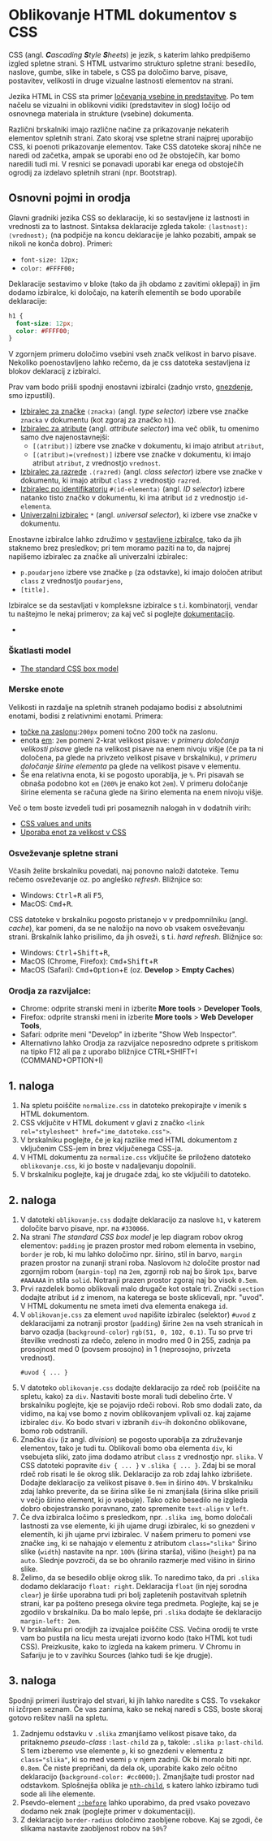 # Oblikovanje HTML dokumentov s CSS

CSS (angl. _**C**ascading **S**tyle **S**heets_) je jezik, s katerim lahko predpišemo izgled spletne strani. 
S HTML ustvarimo strukturo spletne strani: besedilo, naslove, gumbe, slike in tabele,
s CSS pa določimo barve, pisave, postavitev, velikosti in druge vizualne lastnosti elementov na strani.

Jezika HTML in CSS sta primer [ločevanja vsebine in predstavitve](https://en.wikipedia.org/wiki/Separation_of_content_and_presentation).
Po tem načelu se vizualni in oblikovni vidiki (predstavitev in slog) ločijo od osnovnega materiala in strukture (vsebine) dokumenta. 

Različni brskalniki imajo različne načine za prikazovanje nekaterih elementov spletnih strani.
Zato skoraj vse spletne strani najprej uporabijo CSS, ki poenoti prikazovanje elementov.
Take CSS datoteke skoraj nihče ne naredi od začetka, ampak se uporabi eno od že obstoječih, kar bomo naredili tudi mi.
V resnici se ponavadi uporabi kar enega od obstoječih ogrodij za izdelavo spletnih strani (npr. Bootstrap).

## Osnovni pojmi in orodja

Glavni gradniki jezika CSS so deklaracije, ki so sestavljene iz lastnosti in vrednosti za to lastnost.
Sintaksa deklaracije zgleda takole: `⟨lastnost⟩: ⟨vrednost⟩;` 
(na podpičje na koncu deklaracije je lahko pozabiti, ampak se nikoli ne konča dobro).
Primeri:

- `font-size: 12px;`
- `color: #FFFF00;`

Deklaracije sestavimo v bloke (tako da jih obdamo z zavitimi oklepaji) in jim dodamo izbiralce,
ki določajo, na katerih elementih se bodo uporabile deklaracije:

```css
h1 {
  font-size: 12px;
  color: #FFFF00;
}
```

V zgornjem primeru določimo vsebini vseh značk velikost in barvo pisave.
Nekoliko poenostavljeno lahko rečemo, da je css datoteka sestavljena iz blokov deklaracij z izbiralci.

Prav vam bodo prišli spodnji enostavni izbiralci 
(zadnjo vrsto, [gnezdenje](https://developer.mozilla.org/en-US/docs/Web/CSS/Nesting_selector), smo izpustili).

- [Izbiralec za značke](https://developer.mozilla.org/en-US/docs/Web/CSS/Type_selectors) 
  `⟨znacka⟩` (angl. _type selector_) izbere vse značke `znacka` v dokumentu (kot zgoraj za značko `h1`).
- [Izbiralec za atribute](https://developer.mozilla.org/en-US/docs/Web/CSS/Attribute_selectors) (angl. _attribute selector_)
  ima več oblik, tu omenimo samo dve najenostavnejši:
    - `[⟨atribut⟩]` izbere vse značke v dokumentu, ki imajo atribut `atribut`,
    - `[⟨atribut⟩=⟨vrednost⟩]` izbere vse značke v dokumentu, ki imajo atribut `atribut`, z vrednostjo `vrednost`.
- [Izbiralec za razrede]() `.⟨razred⟩` (angl. _class selector_) izbere vse značke v dokumentu, ki imajo atribut `class` z vrednostjo `razred`.
- [Izbiralec po identifikatorju](https://developer.mozilla.org/en-US/docs/Web/CSS/ID_selectors) `#⟨id-elementa⟩` 
  (angl. _ID selector_) izbere natanko tisto značko v dokumentu, ki ima atribut `id` z vrednostjo `id-elementa`.
- [Univerzalni izbiralec](https://developer.mozilla.org/en-US/docs/Web/CSS/Universal_selectors) `*` (angl. _universal selector_), 
  ki izbere vse značke v dokumentu.

Enostavne izbiralce lahko združimo v [sestavljene izbiralce](https://developer.mozilla.org/en-US/docs/Web/CSS/CSS_selectors/Selector_structure#compound_selector), tako da jih staknemo brez presledkov;
pri tem moramo paziti na to, da najprej napišemo izbiralec za značke ali univerzalni izbiralec:

- `p.poudarjeno` izbere vse značke `p` (za odstavke), ki imajo določen atribut `class` z vrednostjo `poudarjeno`,
- `[title].`

Izbiralce se da sestavljati v kompleksne izbiralce s t.i. kombinatorji, vendar tu naštejmo le nekaj primerov; 
za kaj več si poglejte [dokumentacijo](https://developer.mozilla.org/en-US/docs/Web/CSS/CSS_selectors).



- 

### Škatlasti model

* [The standard CSS box model](https://developer.mozilla.org/en-US/docs/Learn/CSS/Building_blocks/The_box_model#the_standard_css_box_model)

### Merske enote

Velikosti in razdalje na spletnih straneh podajamo bodisi z absolutnimi enotami, bodisi z relativnimi enotami.
Primera:

* [točke na zaslonu](https://en.wikipedia.org/wiki/Pixel):`200px` pomeni točno 200 točk na zaslonu.
* enota [em](https://en.wikipedia.org/wiki/Em_(typography)): `2em` pomeni 2-krat velikost pisave: _v primeru določanja velikosti pisave_ glede na velikost pisave na enem nivoju višje (če pa ta ni določena, pa glede na privzeto velikost pisave v brskalniku), _v primeru določanje širine elementa_ pa glede na velikost pisave v elementu.
* Še ena relativna enota, ki se pogosto uporablja, je `%`. Pri pisavah se obnaša podobno kot `em` (`200%` je enako kot `2em`). V primeru določanje širine elementa se računa glede na širino elementa na enem nivoju višje.

Več o tem boste izvedeli tudi pri posameznih nalogah in v dodatnih virih:

* [CSS values and units](https://developer.mozilla.org/en-US/docs/Learn/CSS/Building_blocks/Values_and_units)
* [Uporaba enot za velikost v CSS](https://gist.github.com/basham/2175a16ab7c60ce8e001)

### Osveževanje spletne strani

Včasih želite brskalniku povedati, naj ponovno naloži datoteke.
Temu rečemo osveževanje oz. po angleško _refresh_.
Bližnjice so:

- Windows: <kbd>Ctrl</kbd>+<kbd>R</kbd> ali <kbd>F5</kbd>,
- MacOS: <kbd>Cmd</kbd>+<kbd>R</kbd>.

CSS datoteke v brskalniku pogosto pristanejo v v predpomnilniku (angl. _cache_), kar pomeni,
da se ne naložijo na novo ob vsakem osveževanju strani. 
Brskalnik lahko prisilimo, da jih osveži, s t.i. _hard refresh_.
Bližnjice so:

- Windows: <kbd>Ctrl</kbd>+<kbd>Shift</kbd>+<kbd>R</kbd>,
- MacOS (Chrome, Firefox): <kbd>Cmd</kbd>+<kbd>Shift</kbd>+<kbd>R</kbd>
- MacOS (Safari): <kbd>Cmd</kbd>+<kbd>Option</kbd>+<kbd>E</kbd> (oz. **Develop** > **Empty Caches**)

### Orodja za razvijalce:

* Chrome: odprite stranski meni in izberite **More tools** > **Developer Tools**,
* Firefox: odprite stranski meni in izberite **More tools** > **Web Developer Tools**,
* Safari: odprite meni "Develop" in izberite "Show Web Inspector".
* Alternativno lahko Orodja za razvijalce neposredno odprete s pritiskom na tipko F12 ali pa z uporabo bližnjice CTRL+SHIFT+I (COMMAND+OPTION+I)

## 1. naloga

1. Na spletu poiščite `normalize.css` in datoteko prekopirajte v imenik s HTML dokumentom.
2. CSS vključite v HTML dokument v glavi z značko `<link rel="stylesheet" href="ime_datoteke.css">`.
3. V brskalniku poglejte, če je kaj razlike med HTML dokumentom z vključenim CSS-jem in brez vključenega CSS-ja.
4. V HTML dokumentu za `normalize.css` vključite še priloženo datoteko `oblikovanje.css`, ki jo boste v nadaljevanju dopolnili.
5. V brskalniku poglejte, kaj je drugače zdaj, ko ste vključili to datoteko.

## 2. naloga

1. V datoteki `oblikovanje.css` dodajte deklaracijo za naslove `h1`, v katerem določite barvo pisave, npr. na `#330066`.
2. Na strani _The standard CSS box model_ je lep diagram robov okrog elementov:
   `padding` je prazen prostor med robom elementa in vsebino,
   `border` je rob, ki mu lahko določimo npr. širino, stil in barvo,
   `margin` prazen prostor na zunanji strani roba.
   Naslovom `h2` določite prostor nad zgornjim robom (`margin-top`) na `2em`,
   zgornji rob naj bo širok `1px`, barve `#AAAAAA` in stila `solid`.
   Notranji prazen prostor zgoraj naj bo visok `0.5em`.
3. Prvi razdelek bomo oblikovali malo drugače kot ostale tri.
   Znački `section` dodajte atribut `id` z imenom, na katerega se boste sklicevali, npr. "uvod".
   V HTML dokumentu ne smeta imeti dva elementa enakega `id`.
4. V `oblikovanje.css` za element `uvod` napišite izbiralec (selektor) `#uvod`
   z deklaracijami za notranji prostor (`padding`) širine `2em` na vseh stranicah in
   barvo ozadja (`background-color`) `rgb(51, 0, 102, 0.1)`.
   Tu so prve tri številke vrednosti za rdečo, zeleno in modro med 0 in 255, zadnja pa
   prosojnost med 0 (povsem prosojno) in 1 (neprosojno, privzeta vrednost).
   ```
   #uvod { ... }
   ```
5. V datoteko `oblikovanje.css` dodajte deklaracijo za rdeč rob 
   (poiščite na spletu, kako) za `div`.
   Nastaviti boste morali tudi debelino črte.
   V brskalniku poglejte, kje se pojavijo rdeči robovi.
   Rob smo dodali zato, da vidimo, na kaj vse bomo z novim oblikovanjem vplivali oz. kaj zajame
   izbiralec `div`.
   Ko bodo stvari v izbranih `div`-ih dokončno oblikovane, bomo rob odstranili.
6. Značka `div` (iz angl. _division_) se pogosto uporablja za združevanje elementov,
   tako je tudi tu.
   Oblikovali bomo oba elementa `div`, ki vsebujeta sliki, zato jima dodamo
   atribut `class` z vrednostjo npr. `slika`.
   V CSS datoteki popravite `div { ... }` v `.slika { ... }`.
   Zdaj bi se moral rdeč rob risati le še okrog slik.
   Deklaracijo za rob zdaj lahko izbrišete.
   Dodajte deklaracijo za velikost pisave `0.9em` in širino `40%`.
   V brskalniku zdaj lahko preverite, da se širina slike še ni zmanjšala
   (širina slike prisili v večjo širino element, ki jo vsebuje).
   Tako ozko besedilo ne izgleda dobro obojestransko poravnano, zato spremenite
   `text-align` v `left`.
7. Če dva izbiralca ločimo s presledkom, npr. `.slika img`,
   bomo določali lastnosti za vse elemente, ki jih ujame drugi izbiralec,
   ki so gnezdeni v elementih, ki jih ujame prvi izbiralec.
   V našem primeru to pomeni vse značke `img`, ki se nahajajo v elementu z
   atributom `class="slika"`
   Širino slike (`width`) nastavite na npr. `100%` (širina starša), višino (`height`) pa na `auto`.
   Slednje povzroči, da se bo ohranilo razmerje med višino in širino slike.
8. Želimo, da se besedilo oblije okrog slik.
   To naredimo tako, da pri `.slika` dodamo deklaracijo `float: right`.
   Deklaracija `float` (in njej sorodna `clear`) je širše uporabna tudi pri 
   bolj zapletenih postavitvah spletnih strani, kar pa pošteno presega okvire tega predmeta.
   Poglejte, kaj se je zgodilo v brskalniku.
   Da bo malo lepše, pri `.slika` dodajte še deklaracijo `margin-left: 2em`.
9. V brskalniku pri orodjih za izvajalce poiščite CSS.
   Večina orodij te vrste vam bo pustila na licu mesta urejati izvorno kodo (tako HTML kot tudi CSS).
   Preizkusite, kako to izgleda na kakem primeru.
   V Chromu in Safariju je to v zavihku Sources (lahko tudi še kje drugje).

## 3. naloga

Spodnji primeri ilustrirajo del stvari, ki jih lahko naredite s CSS.
To vsekakor ni izčrpen seznam. Če vas zanima, kako se nekaj naredi s CSS,
boste skoraj gotovo rešitev našli na spletu.

1. Zadnjemu odstavku v `.slika` zmanjšamo velikost pisave tako, da pritaknemo
   _pseudo-class_ `:last-child` za `p`, takole: `.slika p:last-child`.
   S tem izberemo vse elemente `p`, ki so gnezdeni v elementu z `class="slika"`,
   ki so med vsemi `p` v njem zadnji.
   Ok bi moralo biti npr. `0.8em`. Če niste prepričani, da dela ok, uporabite kako
   zelo očitno deklaracijo (`background-color: #cc0000;`).
   Zmanjšajte tudi prostor nad odstavkom.
   Splošnejša oblika je [`nth-child`](https://developer.mozilla.org/en-US/docs/Web/CSS/:nth-child),
   s katero lahko izbiramo tudi sode ali lihe elemente.
2. Psevdo-element [`::before`](https://developer.mozilla.org/en-US/docs/Web/CSS/::before)
   lahko uporabimo, da pred vsako povezavo dodamo nek znak (poglejte primer v dokumentaciji).
3. Z deklaracijo `border-radius` določimo zaobljene robove.
   Kaj se zgodi, če slikama nastavite zaobljenost robov na `50%`?